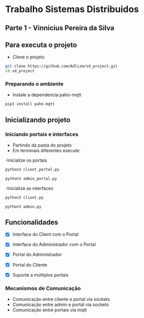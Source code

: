 # Trabalho Sistemas Distribuidos
## Parte 1 - Vinnicius Pereira da Silva

## Para executa o projeto

- Clone o projeto

```bash
git clone https://github.com/Adlizm/sd_project.git
cd sd_project
```
### Preparando o ambiente

- Instale a dependencia paho-mqtt

```bash
pip3 install paho-mqtt
```
  
## Inicializando projeto
### Iniciando portais e interfaces
- Partindo da pasta do projeto
- Em terminais diferentes execute:


-Inicialize os portais
```bash
python3 client_portal.py
```

```bash
python3 admin_portal.py
```

-Inicialize as interfaces
```bash
python3 client.py
```

```bash
python3 admin.py
```

## Funcionalidades
- [x] Interface do Client com o Portal
- [x] Interface do Administrador com o Portal
- [x] Portal do Administrador
- [x] Portal do Cliente
- [x] Suporte a múltiplos portais

  
### Mecanismos de Comunicação
- Comunicação entre cliente e portal via sockets
- Comunicação entre admin e portal via sockets
- Comunicação entre portais via mqtt

